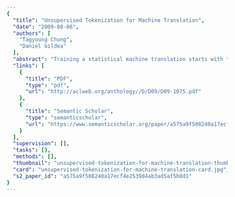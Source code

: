 ```yaml
---
{
  "title": "Unsupervised Tokenization for Machine Translation",
  "date": "2009-08-06",
  "authors": [
    "Tagyoung Chung",
    "Daniel Gildea"
  ],
  "abstract": "Training a statistical machine translation starts with tokenizing a parallel corpus. Some languages such as Chinese do not incorporate spacing in their writing system, which creates a challenge for tokenization. Moreover, morphologically rich languages such as Korean present an even bigger challenge, since optimal token boundaries for machine translation in these languages are often unclear. Both rule-based solutions and statistical solutions are currently used. In this paper, we present unsupervised methods to solve tokenization problem. Our methods incorporate information available from parallel corpus to determine a good tokenization for machine translation.",
  "links": [
    {
      "title": "PDF",
      "type": "pdf",
      "url": "http://aclweb.org/anthology//D/D09/D09-1075.pdf"
    },
    {
      "title": "Semantic Scholar",
      "type": "semanticscholar",
      "url": "https://www.semanticscholar.org/paper/a575a9f508240a17ecf4e253984ab3ad5af5b8d1"
    }
  ],
  "supervision": [],
  "tasks": [],
  "methods": [],
  "thumbnail": "unsupervised-tokenization-for-machine-translation-thumb.jpg",
  "card": "unsupervised-tokenization-for-machine-translation-card.jpg",
  "s2_paper_id": "a575a9f508240a17ecf4e253984ab3ad5af5b8d1"
}
---
```


